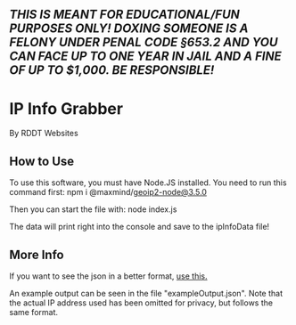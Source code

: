 ## _THIS IS MEANT FOR EDUCATIONAL/FUN PURPOSES ONLY! DOXING SOMEONE IS A FELONY UNDER PENAL CODE §653.2 AND YOU CAN FACE UP TO ONE YEAR IN JAIL AND A FINE OF UP TO $1,000. **BE RESPONSIBLE!**_

# IP Info Grabber
By RDDT Websites

## How to Use
To use this software, you must have Node.JS installed. You need to run this command first:
npm i @maxmind/geoip2-node@3.5.0

Then you can start the file with:
node index.js

The data will print right into the console and save to the ipInfoData file! 


## More Info
If you want to see the json in a better format, [use this.](https://jsonformatter.curiousconcept.com/)

An example output can be seen in the file "exampleOutput.json". Note that the actual IP address used has been omitted for privacy, but follows the same format.